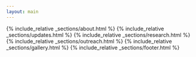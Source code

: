 ```yaml
---
layout: main
---
```


{% include_relative _sections/about.html %}
{% include_relative _sections/updates.html %}
{% include_relative _sections/research.html %}
{% include_relative _sections/outreach.html %}
{% include_relative _sections/gallery.html %}
{% include_relative _sections/footer.html %}
